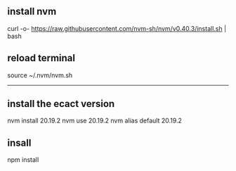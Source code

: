 ## install nvm
curl -o- https://raw.githubusercontent.com/nvm-sh/nvm/v0.40.3/install.sh | bash

## reload terminal
source ~/.nvm/nvm.sh

---


## install the ecact version

nvm install 20.19.2
nvm use 20.19.2
nvm alias default 20.19.2


## insall
npm install
